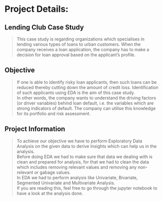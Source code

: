 # Project Details:
## Lending Club Case Study
> This case study is regarding organizations which specialises in lending various types of loans to urban customers. When the company receives a loan application, the company has to make a decision for loan approval based on the applicant’s profile.

## Objective
> If one is able to identify risky loan applicants, then such loans can be reduced thereby cutting down the amount of credit loss. Identification of such applicants using EDA is the aim of this case study.<br>
> In other words, the company wants to understand the driving factors (or driver variables) behind loan default, i.e. the variables which are strong indicators of default.  The company can utilise this knowledge for its portfolio and risk assessment.

## Project Information
> To achieve our objective we have to perform Exploratory Data Analysis on the given data to derive Insights which can help us in the analysis.<br>
> Before doing EDA we had to make sure that data we dealing with is clean and prepared for analysis, for that we had to clean the data which
includes removing relevant values and removing any non-relevant or gabage values.<br>
> In EDA we had to perform analysis like Univariate, Bivariate, Segmented Univariate and Multivariate Analysis.<br>
> If you are reading this, feel free to go through the jupyter notebook to have a look at the analysis done.

